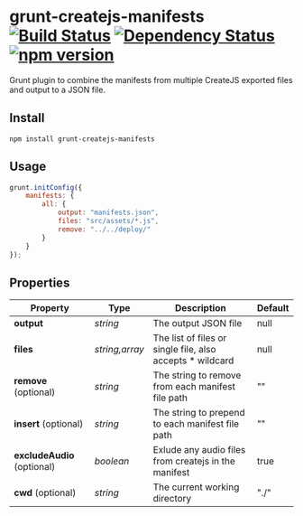 # grunt-createjs-manifests [![Build Status](https://travis-ci.org/SpringRoll/grunt-createjs-manifests.svg)](https://travis-ci.org/SpringRoll/grunt-createjs-manifests) [![Dependency Status](https://david-dm.org/SpringRoll/grunt-createjs-manifests.svg)](https://david-dm.org/SpringRoll/grunt-createjs-manifests) [![npm version](https://badge.fury.io/js/grunt-createjs-manifests.svg)](http://badge.fury.io/js/grunt-createjs-manifests)

Grunt plugin to combine the manifests from multiple CreateJS exported files and output to a JSON file.

## Install

```shell
npm install grunt-createjs-manifests
```

## Usage 

```js
grunt.initConfig({
	manifests: {
		all: {
			output: "manifests.json",
			files: "src/assets/*.js",
			remove: "../../deploy/"
		}
	}
});
```

## Properties

Property | Type | Description | Default
---|---|---|---
**output** | _string_ | The output JSON file | null
**files** | _string,array_ | The list of files or single file, also accepts * wildcard | null
**remove** (optional) | _string_ | The string to remove from each manifest file path | ""
**insert** (optional) | _string_ | The string to prepend to each manifest file path | ""
**excludeAudio** (optional) | _boolean_ | Exlude any audio files from createjs in the manifest | true 
**cwd** (optional) | _string_ | The current working directory | "./" 
